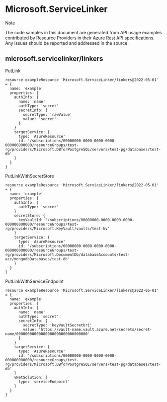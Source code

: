 # Microsoft.ServiceLinker
  
> [!NOTE]
> The code samples in this document are generated from API usage examples contributed by Resource Providers in their [Azure Rest API specifications](https://github.com/Azure/azure-rest-api-specs). Any issues should be reported and addressed in the source.


## microsoft.servicelinker/linkers

PutLink
```bicep
resource exampleResource 'Microsoft.ServiceLinker/linkers@2022-05-01' = {
  name: 'example'
  properties: {
    authInfo: {
      name: 'name'
      authType: 'secret'
      secretInfo: {
        secretType: 'rawValue'
        value: 'secret'
      }
    }
    targetService: {
      type: 'AzureResource'
      id: '/subscriptions/00000000-0000-0000-0000-000000000000/resourceGroups/test-rg/providers/Microsoft.DBforPostgreSQL/servers/test-pg/databases/test-db'
    }
  }
}
```

PutLinkWithSecretStore
```bicep
resource exampleResource 'Microsoft.ServiceLinker/linkers@2022-05-01' = {
  name: 'example'
  properties: {
    authInfo: {
      authType: 'secret'
    }
    secretStore: {
      keyVaultId: '/subscriptions/00000000-0000-0000-0000-000000000000/resourceGroups/test-rg/providers/Microsoft.KeyVault/vaults/test-kv'
    }
    targetService: {
      type: 'AzureResource'
      id: '/subscriptions/00000000-0000-0000-0000-000000000000/resourceGroups/test-rg/providers/Microsoft.DocumentDb/databaseAccounts/test-acc/mongodbDatabases/test-db'
    }
  }
}
```

PutLinkWithServiceEndpoint
```bicep
resource exampleResource 'Microsoft.ServiceLinker/linkers@2022-05-01' = {
  name: 'example'
  properties: {
    authInfo: {
      name: 'name'
      authType: 'secret'
      secretInfo: {
        secretType: 'keyVaultSecretUri'
        value: 'https://vault-name.vault.azure.net/secrets/secret-name/00000000000000000000000000000000'
      }
    }
    targetService: {
      type: 'AzureResource'
      id: '/subscriptions/00000000-0000-0000-0000-000000000000/resourceGroups/test-rg/providers/Microsoft.DBforPostgreSQL/servers/test-pg/databases/test-db'
    }
    vNetSolution: {
      type: 'serviceEndpoint'
    }
  }
}
```
